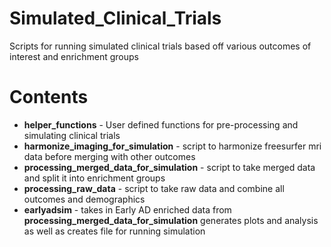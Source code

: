 # Simulated_Clinical_Trials
Scripts for running simulated clinical trials based off various outcomes of interest and enrichment groups

# Contents
* **helper_functions** - User defined functions for pre-processing and simulating clinical trials
* **harmonize_imaging_for_simulation** - script to harmonize freesurfer mri data before merging with other outcomes
* **processing_merged_data_for_simulation** - script to take merged data and split it into enrichment groups
* **processing_raw_data** - script to take raw data and combine all outcomes and demographics
* **earlyadsim** - takes in Early AD enriched data from **processing_merged_data_for_simulation** generates plots and analysis as well as creates file for running simulation



